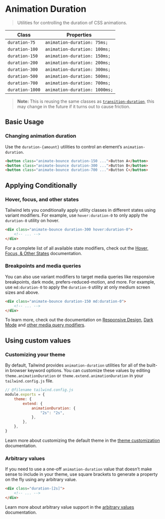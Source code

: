 # Animation Duration

> Utilities for controlling the duration of CSS animations.

| Class           | Properties                    |
| --------------- | ----------------------------- |
| `duration-75`   | `animation-duration: 75ms;`   |
| `duration-100`  | `animation-duration: 100ms;`  |
| `duration-150`  | `animation-duration: 150ms;`  |
| `duration-200`  | `animation-duration: 200ms;`  |
| `duration-300`  | `animation-duration: 300ms;`  |
| `duration-500`  | `animation-duration: 500ms;`  |
| `duration-700`  | `animation-duration: 700ms;`  |
| `duration-1000` | `animation-duration: 1000ms;` |

> **Note:** This is reusing the same classes as [`transition-duration`](https://tailwindcss.com/docs/transition-duration), this may change in the future if it turns out to cause friction.

## Basic Usage

### Changing animation duration

Use the `duration-{amount}` utilities to control an element’s `animation-duration`.

```html
<button class="animate-bounce duration-150 ...">Button A</button>
<button class="animate-bounce duration-300 ...">Button B</button>
<button class="animate-bounce duration-700 ...">Button C</button>
```

## Applying Conditionally

### Hover, focus, and other states

Tailwind lets you conditionally apply utility classes in different states using variant modifiers. For example, use `hover:duration-0` to only apply the `duration-0` utility on hover.

```html
<div class="animate-bounce duration-300 hover:duration-0">
    <!-- ... -->
</div>
```

For a complete list of all available state modifiers, check out the [Hover, Focus, & Other States](https://tailwindcss.com/docs/hover-focus-and-other-states) documentation.

### Breakpoints and media queries

You can also use variant modifiers to target media queries like responsive breakpoints, dark mode, prefers-reduced-motion, and more. For example, use `md:duration-0` to apply the `duration-0` utility at only medium screen sizes and above.

```html
<div class="animate-bounce duration-150 md:duration-0">
    <!-- ... -->
</div>
```

To learn more, check out the documentation on [Responsive Design](https://tailwindcss.com/docs/responsive-design), [Dark Mode](https://tailwindcss.com/docs/dark-mode) and [other media query modifiers](https://tailwindcss.com/docs/hover-focus-and-other-states#media-queries).

## Using custom values

### Customizing your theme

By default, Tailwind provides `animation-duration` utilities for all of the built-in browser keyword options. You can customize these values by editing `theme.animationDuration` or `theme.extend.animationDuration` in your `tailwind.config.js` file.

```js
// @filename tailwind.config.js
module.exports = {
    theme: {
        extend: {
            animationDuration: {
                "2s": "2s",
            },
        },
    },
}
```

Learn more about customizing the default theme in the [theme customization](https://tailwindcss.com/docs/theme#customizing-the-default-theme) documentation.

### Arbitrary values

If you need to use a one-off `animation-duration` value that doesn’t make sense to include in your theme, use square brackets to generate a property on the fly using any arbitrary value.

```html
<div class="duration-[2s]">
    <!-- ... -->
</div>
```

Learn more about arbitrary value support in the [arbitrary values](https://tailwindcss.com/docs/adding-custom-styles#using-arbitrary-values) documentation.
